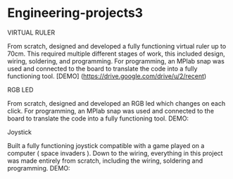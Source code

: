 # Engineering-projects3
VIRTUAL RULER

From scratch, designed and developed a fully functioning virtual ruler up to 70cm.
This required multiple different stages of work, this included design, wiring, soldering, and programming.
For programming, an MPlab snap was used and connected to the board to translate the code into a fully functioning tool.
[DEMO] (https://drive.google.com/drive/u/2/recent)

RGB LED

From scratch, designed and developed an RGB led which changes on each click.
For programming, an MPlab snap was used and connected to the board to translate the code into a fully functioning tool.
DEMO:

Joystick

Built a fully functioning joystick compatible with a game played on a computer ( space invaders ).
Down to the wiring, everything in this project was made entirely from scratch, including the wiring, soldering and programming.
DEMO:
